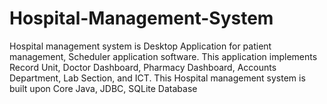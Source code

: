 # Hospital-Management-System
Hospital management system is Desktop Application for patient management, Scheduler application software. This application implements Record Unit, Doctor Dashboard, Pharmacy Dashboard, Accounts Department, Lab Section, and ICT. This Hospital management system is built upon Core Java, JDBC, SQLite Database
